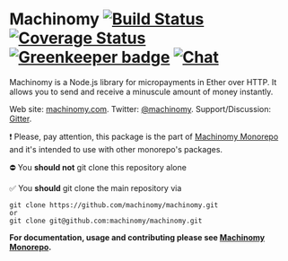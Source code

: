 # Machinomy [![Build Status][travis-img]][travis] [![Coverage Status][coveralls-img]][coveralls] [![Greenkeeper badge](https://badges.greenkeeper.io/machinomy/machinomy.svg)](https://greenkeeper.io/) [![Chat][gitter-img]][gitter]

[travis]: https://travis-ci.org/machinomy/machinomy
[travis-img]: https://img.shields.io/travis/machinomy/machinomy.svg
[coveralls]: https://coveralls.io/github/machinomy/machinomy?branch=master
[coveralls-img]: https://coveralls.io/repos/github/machinomy/machinomy/badge.svg?branch=master
[gitter]: https://gitter.im/machinomy/machinomy
[gitter-img]: https://img.shields.io/gitter/room/machinomy/machinomy.js.svg

Machinomy is a Node.js library for micropayments in Ether over HTTP. It allows you to send and receive a minuscule
amount of money instantly.

Web site: [machinomy.com](http://machinomy.com).
Twitter: [@machinomy](http://twitter.com/machinomy).
Support/Discussion: [Gitter](https://gitter.im/machinomy/machinomy).

:exclamation:
Please, pay attention, this package is the part of [Machinomy Monorepo](https://github.com/machinomy/machinomy) and it's intended to use with other monorepo's packages. 

:no_entry: You **should not** git clone this repository alone

:white_check_mark: You **should** git clone the main repository via
```
git clone https://github.com/machinomy/machinomy.git
or 
git clone git@github.com:machinomy/machinomy.git
```

**For documentation, usage and contributing please see [Machinomy Monorepo](https://github.com/machinomy/machinomy).**
